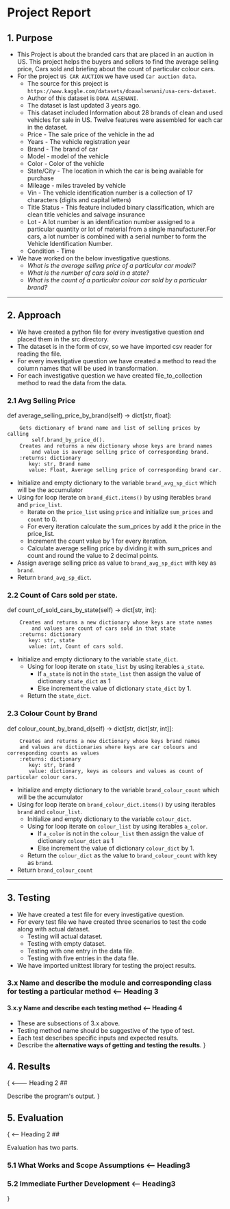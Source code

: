 
# Project Report

## 1. Purpose 


* This Project is about the branded cars that are placed in an auction in US. This project helps the buyers and sellers to find the average selling price, Cars sold and briefing about the count of particular colour cars.
* For the project `US CAR AUCTION` we have used `Car auction data`.
  - The source for this project is `https://www.kaggle.com/datasets/doaaalsenani/usa-cers-dataset`.
  - Author of this dataset is `DOAA ALSENANI`.
  - The dataset is last updated 3 years ago.
  - This dataset included Information about 28 brands of clean and used vehicles for sale in US. Twelve features were assembled for each car in the dataset.
  - Price - The sale price of the vehicle in the ad
  - Years - The vehicle registration year
  - Brand - The brand of car
  - Model - model of the vehicle
  - Color - Color of the vehicle
  - State/City - The location in which the car is being available for purchase
  - Mileage -	miles traveled by vehicle
  - Vin - The vehicle identification number is a collection of 17 characters (digits and capital letters)
  - Title Status - This feature included binary classification, which are clean title vehicles and salvage insurance
  - Lot - A lot number is an identification number assigned to a particular quantity or lot of material from a single manufacturer.For cars, a lot number is combined with a serial number to form the Vehicle Identification Number.
  - Condition -	Time
* We have worked on the below investigative questions.
  - *What is the average selling price of a particular car model?*
  - *What is the number of cars sold in a state?*
  - *What is the count of a particular colour car sold by a particular brand?*
--------------------------------------------------------------------------------------------------------

## 2. Approach 


* We have created a python file for every investigative question and placed them in the src directory.
* The dataset is in the form of csv, so we have imported csv reader for reading the file.
* For every investigative question we have created a method to read the column names that will be used in transformation.
* For each investigative question we have created file_to_collection method to read the data from the data.

### 2.1 Avg Selling Price

   def average_selling_price_by_brand(self) -> dict[str, float]:
        
        Gets dictionary of brand name and list of selling prices by calling
            self.brand_by_price_d().
        Creates and returns a new dictionary whose keys are brand names
            and value is average selling price of corresponding brand.
        :returns: dictionary
           key: str, Brand name
           value: Float, Average selling price of corresponding brand car.

* Initialize and empty dictionary to the variable `brand_avg_sp_dict` which will be the accumulator
* Using for loop iterate on `brand_dict.items()` by using iterables `brand` and `price_list`.
  * Iterate on the `price_list` using `price` and initialize `sum_prices` and `count` to 0.
  * For every iteration calculate the sum_prices by add it the price in the price_list.
  * Increment the count value by 1 for every iteration.
  * Calculate average selling price by dividing it with sum_prices and count and round the value to 2 decimal points.
* Assign average selling price as value to `brand_avg_sp_dict` with key as `brand`.
* Return `brand_avg_sp_dict`.

### 2.2 Count of Cars sold per state.

def count_of_sold_cars_by_state(self) -> dict[str, int]:
        
        Creates and returns a new dictionary whose keys are state names
            and values are count of cars sold in that state
        :returns: dictionary
           key: str, state
           value: int, Count of cars sold.

* Initialize and empty dictionary to the variable `state_dict`.
  * Using for loop iterate on `state_list` by using iterables `a_state`.
    * If  `a_state` is not in the `state_list` then assign the value of dictionary `state_dict` as 1
    * Else increment the value of dictionary `state_dict` by 1.
  * Return the `state_dict`.

### 2.3 Colour Count by Brand

def colour_count_by_brand_d(self) -> dict[str, dict[str, int]]:
        
        Creates and returns a new dictionary whose keys brand names
        and values are dictionaries where keys are car colours and corresponding counts as values
        :returns: dictionary
           key: str, brand
           value: dictionary, keys as colours and values as count of particular colour cars.
        

* Initialize and empty dictionary to the variable `brand_colour_count` which will be the accumulator
* Using for loop iterate on `brand_colour_dict.items()` by using iterables `brand` and `colour_list`.
  * Initialize and empty dictionary to the variable `colour_dict`.
  * Using for loop iterate on `colour_list` by using iterables `a_color`.
    * If  `a_color` is not in the `colour_list` then assign the value of dictionary `colour_dict` as 1
    * Else increment the value of dictionary `colour_dict` by 1.
  * Return the `colour_dict` as the value to `brand_colour_count` with key as `brand`.
* Return `brand_colour_count`

------------------------------------------------------------------------------------------------------------------------

## 3. Testing 


* We have created a test file for every investigative question.
* For every test file we have created three scenarios to test the code along with actual dataset.
  * Testing will actual dataset.
  * Testing with empty dataset.
  * Testing with one entry in the data file.
  * Testing with five entries in the data file.
* We have imported unittest library for testing the project results.

### 3.x Name and describe the module and corresponding class for testing a particular method <-- Heading 3 ###
#### 3.x.y Name and describe each testing method <-- Heading 4 ####
  - These are subsections of 3.x above.
  - Testing method name should be suggestive of the type of test.
  - Each test describes specific inputs and expected results.
  - Describe the **alternative ways of getting and testing the results**.
}


## 4. Results 

{
<--- Heading 2 ##

Describe the program's output.
}

## 5. Evaluation 

{
<-- Heading 2 ##

Evaluation has two parts.

### 5.1 What Works and Scope Assumptions <-- Heading3 ###

### 5.2 Immediate Further Development <-- Heading3 ###
}
